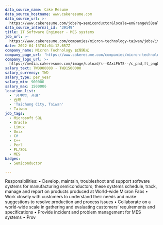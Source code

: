 ```yaml
---
data_source_name: Cake Resume
data_source_hostname: www.cakeresume.com
data_source_url: >-
  https://www.cakeresume.com/jobs?q=semiconductor&locale=en&range%5Bsalary_range%5D%5Bmin%5D=1000000
data_source_internal_id: '39149'
title: IT Software Engineer - MES systems
job_url: >-
  https://www.cakeresume.com/companies/micron-technology-taiwan/jobs/it-software-engineer-mes-systems
date: 2022-04-13T04:04:12.657Z
company_name: Micron Technology 台灣美光
company_page_url: 'https://www.cakeresume.com/companies/micron-technology-taiwan'
company_logo_url: >-
  https://media.cakeresume.com/image/upload/s--OAxLFhTS--/c_pad,fl_png8,h_200,w_200/v1599703094/soca7cpy9d8z6sh3ith7.png
salary_text: TWD900000 - TWD1500000
salary_currency: TWD
salary_type: per_year
salary_min: 900000
salary_max: 1500000
location_list:
  - '台中市, 台灣'
  - 台灣
  - 'Taichung City, Taiwan'
  - Taiwan
job_tags:
  - Microsoft SQL
  - Oracle
  - Linux
  - Unix
  - C#
  - C++
  - Perl
  - PL/SQL
  - MES
badges:
  - Semiconductor

---
```


Responsibilities: • Develop, maintain, troubleshoot and support software systems for manufacturing semiconductors; these systems schedule, track, manage and report on products produced at World-wide Micron Fabs • Work closely with customers to understand their needs and make suggestions to resolve production and process issues • Collaborate on a world-wide scale in gathering and evaluating customers’ requirements and specifications • Provide incident and problem management for MES systems • Prov